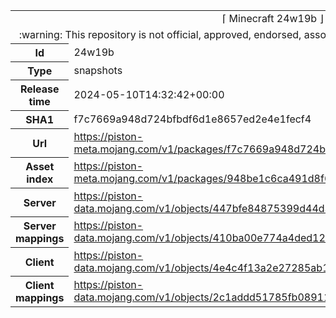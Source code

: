 <html><table>
<tr><td colspan="2" align="center"><img width="0" height="0"><br/>⌈ Minecraft 24w19b ⌋<br/><img width="0" height="0"></td></tr>
<tr><td colspan="2" align="center"><img width="0" height="0"><br/>
:warning: This repository is not official, approved, endorsed, associated or connected with Mojang :warning:
<br/><img width="0" height="0"></td></tr>
<tr><th>Id</th><td>24w19b</td></tr>
<tr><th>Type</th><td>snapshots</td></tr>
<tr><th>Release time</th><td>2024-05-10T14:32:42+00:00</td></tr>
<tr><th>SHA1</th><td>f7c7669a948d724bfbdf6d1e8657ed2e4e1fecf4</td></tr>
<tr><th>Url</th><td><a href="https://piston-meta.mojang.com/v1/packages/f7c7669a948d724bfbdf6d1e8657ed2e4e1fecf4/24w19b.json">https://piston-meta.mojang.com/v1/packages/f7c7669a948d724bfbdf6d1e8657ed2e4e1fecf4/24w19b.json</a></td></tr>
<tr><th>Asset index</th><td><a href="https://piston-meta.mojang.com/v1/packages/948be1c6ca491d8f6e50c6102ec34eba75f13bb3/17.json">https://piston-meta.mojang.com/v1/packages/948be1c6ca491d8f6e50c6102ec34eba75f13bb3/17.json</a></td></tr>
<tr><th>Server</th><td><a href="https://piston-data.mojang.com/v1/objects/447bfe84875399d44d383de7f534e1cc10bae9a5/server.jar">https://piston-data.mojang.com/v1/objects/447bfe84875399d44d383de7f534e1cc10bae9a5/server.jar</a></td></tr>
<tr><th>Server mappings</th><td><a href="https://piston-data.mojang.com/v1/objects/410ba00e774a4ded12651b77322259b70ad21bbf/server.txt">https://piston-data.mojang.com/v1/objects/410ba00e774a4ded12651b77322259b70ad21bbf/server.txt</a></td></tr>
<tr><th>Client</th><td><a href="https://piston-data.mojang.com/v1/objects/4e4c4f13a2e27285ab1f8fb4639520d75a27a043/client.jar">https://piston-data.mojang.com/v1/objects/4e4c4f13a2e27285ab1f8fb4639520d75a27a043/client.jar</a></td></tr>
<tr><th>Client mappings</th><td><a href="https://piston-data.mojang.com/v1/objects/2c1addd51785fb089110c86005af286069ecf73e/client.txt">https://piston-data.mojang.com/v1/objects/2c1addd51785fb089110c86005af286069ecf73e/client.txt</a></td></tr>
</table></html>